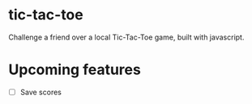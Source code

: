 # tic-tac-toe

Challenge a friend over a local Tic-Tac-Toe game, built with javascript.

# Upcoming features

- [ ] Save scores
